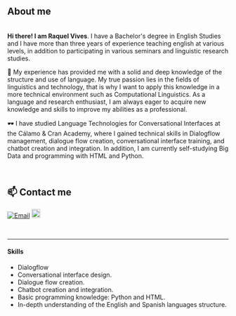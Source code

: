 

<h2>About me</h2><br>
<b> Hi there! I am Raquel Vives</b>. I have a Bachelor's degree in English Studies and I have more than three years of experience teaching english at various levels, in addition to participating in various seminars and linguistic research studies. 

💼 My experience has provided me with a solid and deep knowledge of the structure and use of language. My true passion lies in the fields of linguistics and technology, that is why I want to apply this knowledge in a more technical environment such as Computational Linguistics. As a language and research enthusiast, I am always eager to acquire new knowledge and skills to improve my abilities as a professional.

🕶 I have studied Language Technologies for Conversational Interfaces at the Cálamo & Cran Academy, where I gained technical skills in Dialogflow management, dialogue flow creation, conversational interface training, and chatbot creation and integration. In addition, I am currently self-studying Big Data and programming with HTML and Python. 

<br>
<h2>📫 Contact me</h2>

<p align="left">
  <a href="mailto:raquel.vives.crespo@gmail.com"><img alt="Email" src="https://img.shields.io/badge/-Email-D14836?style=flat-square&logo=gmail&logoColor=white" /></a>
  <a href="https://www.linkedin.com/in/raquelvivescrespo/"><img weight="100px" height="20px" alt="LinkedIn" src="https://i.postimg.cc/zBKsKgHc/Linkedin-Linkedin-blue.jpg" /></a>
  
</p>
<br>
<hr>

<h4>Skills</h4>
<ul style="list-style-type:disc">
  <li>Dialogflow</li>
  <li>Conversational interface design.</li>
  <li>Dialogue flow creation.</li>
  <li>Chatbot creation and integration.</li>
  <li>Basic programming knowledge: Python and HTML.</li>
  <li>In-depth understanding of the English and Spanish languages  structure.</li>
</ul>
